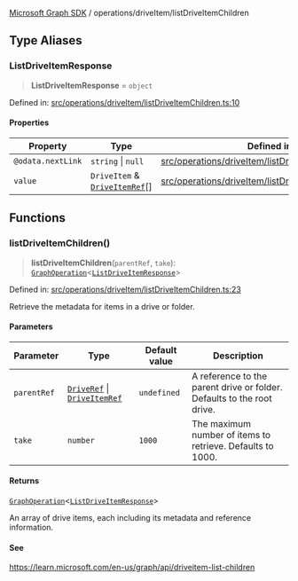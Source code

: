 [Microsoft Graph SDK](../../README.md) / operations/driveItem/listDriveItemChildren

## Type Aliases

### ListDriveItemResponse

> **ListDriveItemResponse** = `object`

Defined in: [src/operations/driveItem/listDriveItemChildren.ts:10](https://github.com/Future-Secure-AI/microsoft-graph/blob/main/src/operations/driveItem/listDriveItemChildren.ts#L10)

#### Properties

| Property | Type | Defined in |
| ------ | ------ | ------ |
| <a id="odatanextlink"></a> `@odata.nextLink` | `string` \| `null` | [src/operations/driveItem/listDriveItemChildren.ts:12](https://github.com/Future-Secure-AI/microsoft-graph/blob/main/src/operations/driveItem/listDriveItemChildren.ts#L12) |
| <a id="value"></a> `value` | `DriveItem` & [`DriveItemRef`](../../DriveItemRef.md#driveitemref)[] | [src/operations/driveItem/listDriveItemChildren.ts:11](https://github.com/Future-Secure-AI/microsoft-graph/blob/main/src/operations/driveItem/listDriveItemChildren.ts#L11) |

## Functions

### listDriveItemChildren()

> **listDriveItemChildren**(`parentRef`, `take`): [`GraphOperation`](../../GraphOperation.md#graphoperation)\<[`ListDriveItemResponse`](#listdriveitemresponse)\>

Defined in: [src/operations/driveItem/listDriveItemChildren.ts:23](https://github.com/Future-Secure-AI/microsoft-graph/blob/main/src/operations/driveItem/listDriveItemChildren.ts#L23)

Retrieve the metadata for items in a drive or folder.

#### Parameters

| Parameter | Type | Default value | Description |
| ------ | ------ | ------ | ------ |
| `parentRef` | [`DriveRef`](../../DriveRef.md#driveref) \| [`DriveItemRef`](../../DriveItemRef.md#driveitemref) | `undefined` | A reference to the parent drive or folder. Defaults to the root drive. |
| `take` | `number` | `1000` | The maximum number of items to retrieve. Defaults to 1000. |

#### Returns

[`GraphOperation`](../../GraphOperation.md#graphoperation)\<[`ListDriveItemResponse`](#listdriveitemresponse)\>

An array of drive items, each including its metadata and reference information.

#### See

https://learn.microsoft.com/en-us/graph/api/driveitem-list-children
